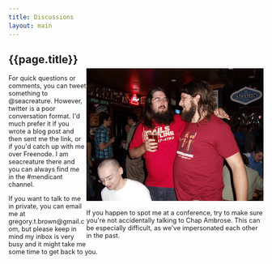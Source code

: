 ```yaml
---
title: Discussions
layout: main
---
```


<div style="width: 350px; float: right; margin-top: 45px">
<img src="/images/chap.jpg">

<p style="font-size: 0.9em">If you happen to spot me at a conference, try to make sure you're not accidentally talking to Chap Ambrose. This can be especially difficult, as we've impersonated each other in the past.</p>
</div>

<div style="width: 400; height: 425px;">
<h2>{{page.title}}</h2>

<div style="font-size: 0.9em;">
<p>For quick questions or comments, you can tweet something to @seacreature.
However, twitter is a poor conversation format. I'd much prefer it if you
wrote a blog post and then sent me the link, or if you'd catch up with me
over Freenode. I am seacreature there and you can always find me in the
#mendicant channel.</p>

<p>If you want to talk to me in private, you can email me at
gregory.t.brown@gmail.com, but please keep in mind my inbox is very busy and
it might take me some time to get back to you.</p>

</div>

</div>
